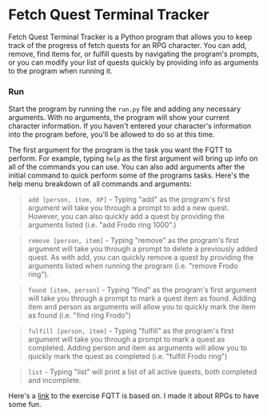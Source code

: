 # Fetch Quest Terminal Tracker

Fetch Quest Terminal Tracker is a Python program that allows you to keep track of the progress of fetch quests for an RPG character. You can add, remove, find items for, or fulfill quests by navigating the program's prompts, or you can modify your list of quests quickly by providing info as arguments to the program when running it.

### Run

Start the program by running the `run.py` file and adding any necessary arguments. With no arguments, the program will show your current character information. If you haven't entered your character's information into the program before, you'll be allowed to do so at this time.

The first argument for the program is the task you want the FQTT to perform. For example, typing `help` as the first argument will bring up info on all of the commands you can use. You can also add arguments after the initial command to quick perform some of the programs tasks. Here's the help menu breakdown of all commands and arguments:

> `add [person, item, XP]` - Typing "add" as the program's first argument will take you through a prompt to add a new quest. However, you can also quickly add a quest by providing the arguments listed (i.e. "add Frodo ring 1000".)

> `remove [person, item]` - Typing "remove" as the program's first argument will take you through a prompt to delete a previously added quest. As with add, you can quickly remove a quest by providing the arguments listed when running the program (i.e. "remove Frodo ring").

> `found [item, person]` - Typing "find" as the program's first argument will take you through a prompt to mark a quest item as found. Adding item and person as arguments will allow you to quickly mark the item as found (i.e. "find ring Frodo")

> `fulfill [person, item]` - Typing "fulfill" as the program's first argument will take you through a prompt to mark a quest as completed. Adding person and item as arguments will allow you to quickly mark the quest as completed (i.e. "fulfill Frodo ring")

> `list` - Typing "list" will print a list of all active quests, both completed and incomplete.


Here's a [link](https://github.com/nashville-software-school/python-milestones/blob/master/02-command-line-applications/exercises/CLI_BAG_OF_LOOT.md) to the exercise FQTT is based on. I made it about RPGs to have some fun.
